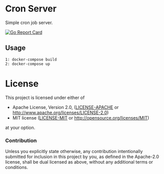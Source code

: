 # Cron Server

Simple cron job server.

[![Go Report Card](https://goreportcard.com/badge/github.com/victorlenerd/cron-server)](https://goreportcard.com/report/github.com/victorlenerd/cron-server)

## Usage
    
    1: docker-compose build
    2: docker-compose up
    
# License

This project is licensed under either of

 * Apache License, Version 2.0, ([LICENSE-APACHE](LICENSE-APACHE) or
   http://www.apache.org/licenses/LICENSE-2.0)
 * MIT license ([LICENSE-MIT](LICENSE-MIT) or
   http://opensource.org/licenses/MIT)

at your option.

### Contribution

Unless you explicitly state otherwise, any contribution intentionally submitted
for inclusion in this project by you, as defined in the Apache-2.0 license,
shall be dual licensed as above, without any additional terms or conditions.